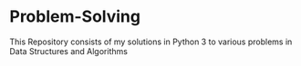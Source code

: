 # Problem-Solving
This Repository consists of my solutions in Python 3 to various problems in Data Structures and Algorithms
